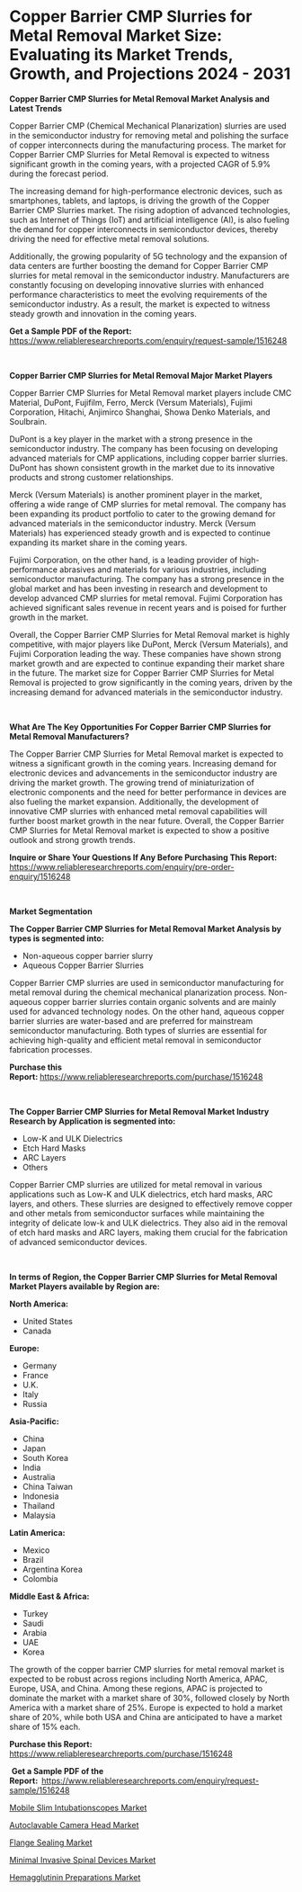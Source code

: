 <p><h1>Copper Barrier CMP Slurries for Metal Removal Market Size: Evaluating its Market Trends, Growth, and Projections 2024 - 2031</h1></p><p><strong>Copper Barrier CMP Slurries for Metal Removal Market Analysis and Latest Trends</strong></p>
<p><p>Copper Barrier CMP (Chemical Mechanical Planarization) slurries are used in the semiconductor industry for removing metal and polishing the surface of copper interconnects during the manufacturing process. The market for Copper Barrier CMP Slurries for Metal Removal is expected to witness significant growth in the coming years, with a projected CAGR of 5.9% during the forecast period. </p><p>The increasing demand for high-performance electronic devices, such as smartphones, tablets, and laptops, is driving the growth of the Copper Barrier CMP Slurries market. The rising adoption of advanced technologies, such as Internet of Things (IoT) and artificial intelligence (AI), is also fueling the demand for copper interconnects in semiconductor devices, thereby driving the need for effective metal removal solutions.</p><p>Additionally, the growing popularity of 5G technology and the expansion of data centers are further boosting the demand for Copper Barrier CMP slurries for metal removal in the semiconductor industry. Manufacturers are constantly focusing on developing innovative slurries with enhanced performance characteristics to meet the evolving requirements of the semiconductor industry. As a result, the market is expected to witness steady growth and innovation in the coming years.</p></p>
<p><strong>Get a Sample PDF of the Report:&nbsp;</strong> <a href="https://www.reliableresearchreports.com/enquiry/request-sample/1516248">https://www.reliableresearchreports.com/enquiry/request-sample/1516248</a></p>
<p>&nbsp;</p>
<p><strong>Copper Barrier CMP Slurries for Metal Removal Major Market Players</strong></p>
<p><p>Copper Barrier CMP Slurries for Metal Removal market players include CMC Material, DuPont, Fujifilm, Ferro, Merck (Versum Materials), Fujimi Corporation, Hitachi, Anjimirco Shanghai, Showa Denko Materials, and Soulbrain. </p><p>DuPont is a key player in the market with a strong presence in the semiconductor industry. The company has been focusing on developing advanced materials for CMP applications, including copper barrier slurries. DuPont has shown consistent growth in the market due to its innovative products and strong customer relationships. </p><p>Merck (Versum Materials) is another prominent player in the market, offering a wide range of CMP slurries for metal removal. The company has been expanding its product portfolio to cater to the growing demand for advanced materials in the semiconductor industry. Merck (Versum Materials) has experienced steady growth and is expected to continue expanding its market share in the coming years. </p><p>Fujimi Corporation, on the other hand, is a leading provider of high-performance abrasives and materials for various industries, including semiconductor manufacturing. The company has a strong presence in the global market and has been investing in research and development to develop advanced CMP slurries for metal removal. Fujimi Corporation has achieved significant sales revenue in recent years and is poised for further growth in the market. </p><p>Overall, the Copper Barrier CMP Slurries for Metal Removal market is highly competitive, with major players like DuPont, Merck (Versum Materials), and Fujimi Corporation leading the way. These companies have shown strong market growth and are expected to continue expanding their market share in the future. The market size for Copper Barrier CMP Slurries for Metal Removal is projected to grow significantly in the coming years, driven by the increasing demand for advanced materials in the semiconductor industry.</p></p>
<p>&nbsp;</p>
<p><strong>What Are The Key Opportunities For Copper Barrier CMP Slurries for Metal Removal Manufacturers?</strong></p>
<p><p>The Copper Barrier CMP Slurries for Metal Removal market is expected to witness a significant growth in the coming years. Increasing demand for electronic devices and advancements in the semiconductor industry are driving the market growth. The growing trend of miniaturization of electronic components and the need for better performance in devices are also fueling the market expansion. Additionally, the development of innovative CMP slurries with enhanced metal removal capabilities will further boost market growth in the near future. Overall, the Copper Barrier CMP Slurries for Metal Removal market is expected to show a positive outlook and strong growth trends.</p></p>
<p><strong>Inquire or Share Your Questions If Any Before Purchasing This Report:</strong> <a href="https://www.reliableresearchreports.com/enquiry/pre-order-enquiry/1516248">https://www.reliableresearchreports.com/enquiry/pre-order-enquiry/1516248</a></p>
<p>&nbsp;</p>
<p><strong>Market Segmentation</strong></p>
<p><strong>The Copper Barrier CMP Slurries for Metal Removal Market Analysis by types is segmented into:</strong></p>
<p><ul><li>Non-aqueous copper barrier slurry</li><li>Aqueous Copper Barrier Slurries</li></ul></p>
<p><p>Copper Barrier CMP slurries are used in semiconductor manufacturing for metal removal during the chemical mechanical planarization process. Non-aqueous copper barrier slurries contain organic solvents and are mainly used for advanced technology nodes. On the other hand, aqueous copper barrier slurries are water-based and are preferred for mainstream semiconductor manufacturing. Both types of slurries are essential for achieving high-quality and efficient metal removal in semiconductor fabrication processes.</p></p>
<p><strong>Purchase this Report:&nbsp;</strong><a href="https://www.reliableresearchreports.com/purchase/1516248">https://www.reliableresearchreports.com/purchase/1516248</a></p>
<p>&nbsp;</p>
<p><strong>The Copper Barrier CMP Slurries for Metal Removal Market Industry Research by Application is segmented into:</strong></p>
<p><ul><li>Low-K and ULK Dielectrics</li><li>Etch Hard Masks</li><li>ARC Layers</li><li>Others</li></ul></p>
<p><p>Copper Barrier CMP slurries are utilized for metal removal in various applications such as Low-K and ULK dielectrics, etch hard masks, ARC layers, and others. These slurries are designed to effectively remove copper and other metals from semiconductor surfaces while maintaining the integrity of delicate low-k and ULK dielectrics. They also aid in the removal of etch hard masks and ARC layers, making them crucial for the fabrication of advanced semiconductor devices.</p></p>
<p>&nbsp;</p>
<p><strong>In terms of Region, the Copper Barrier CMP Slurries for Metal Removal Market Players available by Region are:</strong></p>
<p>
    <p> <strong> North America: </strong>
        <ul>
            <li>United States</li>
            <li>Canada</li>
        </ul>
        </p> 
    <p> <strong> Europe: </strong>
        <ul>
            <li>Germany</li>
            <li>France</li>
            <li>U.K.</li>
            <li>Italy</li>
            <li>Russia</li>
        </ul>
        </p> 
    <p> <strong> Asia-Pacific: </strong>
        <ul>
            <li>China</li>
            <li>Japan</li>
            <li>South Korea</li>
            <li>India</li>
            <li>Australia</li>
            <li>China Taiwan</li>
            <li>Indonesia</li>
            <li>Thailand</li>
            <li>Malaysia</li>
        </ul>
        </p> 
    <p> <strong> Latin America: </strong>
        <ul>
            <li>Mexico</li>
            <li>Brazil</li>
            <li>Argentina Korea</li>
            <li>Colombia</li>
        </ul>
        </p> 
    <p> <strong> Middle East & Africa: </strong>
        <ul>
            <li>Turkey</li>
            <li>Saudi</li>
            <li>Arabia</li>
            <li>UAE</li>
            <li>Korea</li>
        </ul>
    </p>
    </p>
<p><p>The growth of the copper barrier CMP slurries for metal removal market is expected to be robust across regions including North America, APAC, Europe, USA, and China. Among these regions, APAC is projected to dominate the market with a market share of 30%, followed closely by North America with a market share of 25%. Europe is expected to hold a market share of 20%, while both USA and China are anticipated to have a market share of 15% each.</p></p>
<p><strong>Purchase this Report: </strong><a href="https://www.reliableresearchreports.com/purchase/1516248">https://www.reliableresearchreports.com/purchase/1516248</a></p>
<p>&nbsp;<strong>Get a Sample PDF of the Report:&nbsp;&nbsp;</strong><a href="https://www.reliableresearchreports.com/enquiry/request-sample/1516248">https://www.reliableresearchreports.com/enquiry/request-sample/1516248</a></p>
<p><strong></strong></p>
<p><p><a href="https://nifty-kite-d51.notion.site/Mobile-Slim-Intubationscopes-Market-Size-2024-2031-Global-Industrial-Analysis-Key-Geographical-Re-f97cb9dec05e4105bba377b878c3d76f">Mobile Slim Intubationscopes Market</a></p><p><a href="https://ivy-potential-64b.notion.site/Autoclavable-Camera-Head-Market-Share-Market-New-Trends-Analysis-Report-By-Type-By-Application-B-607181fde1774237a3787985d4c1c5de">Autoclavable Camera Head Market</a></p><p><a href="https://view.publitas.com/reportprime-1/flange-sealing-market-analysis-and-market-size-global-industry-overview-market-segmentation-and-forecast-2024-to-2031/">Flange Sealing Market</a></p><p><a href="https://github.com/juniordelafrance/Market-Research-Report-List-2/blob/main/minimal-invasive-spinal-devices-market.md">Minimal Invasive Spinal Devices Market</a></p><p><a href="https://github.com/jaidynmorantestelletmjzya/Market-Research-Report-List-1/blob/main/hemagglutinin-preparations-market.md">Hemagglutinin Preparations Market</a></p></p>